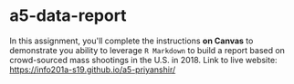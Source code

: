# a5-data-report
In this assignment, you'll complete the instructions **on Canvas** to demonstrate you ability to leverage `R Markdown` to build a report based on crowd-sourced mass shootings in the U.S. in 2018.
Link to live website:
https://info201a-s19.github.io/a5-priyanshir/

